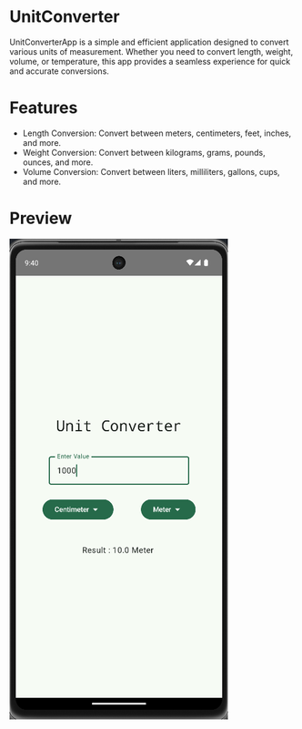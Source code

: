 # UnitConverter
UnitConverterApp is a simple and efficient application designed to convert various units of measurement. Whether you need to convert length, weight, volume, or temperature, this app provides a seamless experience for quick and accurate conversions.

# Features
- Length Conversion: Convert between meters, centimeters, feet, inches, and more.
- Weight Conversion: Convert between kilograms, grams, pounds, ounces, and more.
- Volume Conversion: Convert between liters, milliliters, gallons, cups, and more.

# Preview
![UnitConverterApp Screenshot](screenshot.png)
